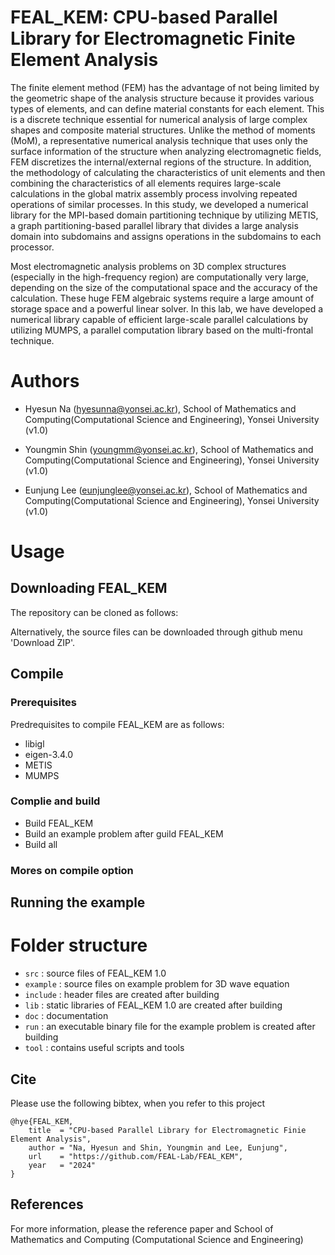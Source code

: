 # FEAL_KEM: CPU-based Parallel Library for Electromagnetic Finite Element Analysis

The finite element method (FEM) has the advantage of not being limited by the geometric shape of the analysis structure because it provides various types of elements, and can define material constants for each element. This is a discrete technique essential for numerical analysis of large complex shapes and composite material structures. Unlike the method of moments (MoM), a representative numerical analysis technique that uses only the surface information of the structure when analyzing electromagnetic fields, FEM discretizes the internal/external regions of the structure. In addition, the methodology of calculating the characteristics of unit elements and then combining the characteristics of all elements requires large-scale calculations in the global matrix assembly process involving repeated operations of similar processes. In this study, we developed a numerical library for the MPI-based domain partitioning technique by utilizing METIS, a graph partitioning-based parallel library that divides a large analysis domain into subdomains and assigns operations in the subdomains to each processor.

Most electromagnetic analysis problems on 3D complex structures (especially in the high-frequency region) are computationally very large, depending on the size of the computational space and the accuracy of the calculation. These huge FEM algebraic systems require a large amount of storage space and a powerful linear solver. In this lab, we have developed a numerical library capable of efficient large-scale parallel calculations by utilizing MUMPS, a parallel computation library based on the multi-frontal technique.

# Authors
+ Hyesun Na (hyesunna@yonsei.ac.kr), School of Mathematics and Computing(Computational Science and Engineering), Yonsei University (v1.0)

+ Youngmin Shin (youngmm@yonsei.ac.kr), School of Mathematics and Computing(Computational Science and Engineering), Yonsei University (v1.0)

+ Eunjung Lee (eunjunglee@yonsei.ac.kr), School of Mathematics and Computing(Computational Science and Engineering), Yonsei University (v1.0)


# Usage

## Downloading FEAL_KEM
The repository can be cloned as follows:

Alternatively, the source files can be downloaded through github menu 'Download ZIP'.

## Compile
### Prerequisites
Predrequisites to compile FEAL_KEM are as follows:
+ libigl
+ eigen-3.4.0
+ METIS
+ MUMPS
### Complie and build
+ Build FEAL_KEM
+ Build an example problem after guild FEAL_KEM
+ Build all
### Mores on compile option

## Running the example

# Folder structure
+ `src` : source files of FEAL_KEM 1.0
+ `example` : source files on example problem for 3D wave equation
+ `include` : header files are created after building
+ `lib` : static libraries of FEAL_KEM 1.0 are created after building
+ `doc` : documentation
+ `run` : an executable binary file for the example problem is created after building
+ `tool` : contains useful scripts and tools

## Cite
Please use the following bibtex, when you refer to this project

```
@hye{FEAL_KEM,
    title  = "CPU-based Parallel Library for Electromagnetic Finie Element Analysis",
    author = "Na, Hyesun and Shin, Youngmin and Lee, Eunjung",
    url    = "https://github.com/FEAL-Lab/FEAL_KEM",
    year   = "2024"
}
```

## References
For more information, please the reference paper and School of Mathematics and Computing (Computational Science and Engineering)
